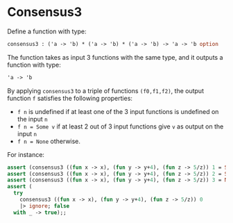 # Consensus3

Define a function with type:
```ocaml
consensus3 : ('a -> 'b) * ('a -> 'b) * ('a -> 'b) -> 'a -> 'b option
```
The function takes as input 3 functions with the same type,
and it outputs a function with type:
```ocaml
'a -> 'b
```
By applying `consensus3` to a triple of functions `(f0,f1,f2)`,
the output function `f` satisfies the following properties:
- `f n` is undefined if at least one of the 3 input functions is undefined on the input `n`
- `f n = Some v` if at least 2 out of 3 input functions give `v` as output on the input `n`
- `f n = None` otherwise.

For instance:
```ocaml
assert (consensus3 ((fun x -> x), (fun y -> y+4), (fun z -> 5/z)) 1 = Some 5);;
assert (consensus3 ((fun x -> x), (fun y -> y+4), (fun z -> 5/z)) 2 = Some 2);;
assert (consensus3 ((fun x -> x), (fun y -> y+4), (fun z -> 5/z)) 3 = None);;
assert (
  try
    consensus3 ((fun x -> x), (fun y -> y+4), (fun z -> 5/z)) 0
    |> ignore; false
  with _ -> true);;
```